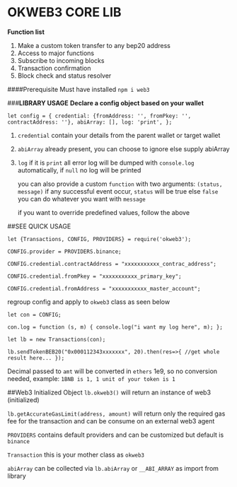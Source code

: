 # **OKWEB3 CORE LIB**
**Function list**
1. Make a custom token transfer to any bep20 address
2. Access to major functions
3. Subscribe to incoming blocks
4. Transaction confirmation
5. Block check and status resolver

####Prerequisite
Must have installed `npm i web3`

###**LIBRARY USAGE**
**Declare a config object based on your wallet**

`let config = {
     credential: {fromAddress: '', fromPkey: '', contractAddress: ''},
     abiArray: [],
     log: 'print',
 };`
 1. `credential` contain your details from the parent wallet or target wallet
 
 2. `abiArray` already present, you can choose to ignore else supply abiArray
 
 3. `log` if it is `print` all error log will be dumped with `console.log`  automatically, if `null` no log will be printed
    
     you can also provide a custom `function` with two arguments: `(status, message)`
     if any successful event occur, `status` will be true else `false`
     you can do whatever you want with `message`
     
     if you want to override predefined values, follow the above
     
  ##SEE QUICK USAGE
  
  `let {Transactions, CONFIG, PROVIDERS} = require('okweb3');`
  
  `CONFIG.provider = PROVIDERS.binance;`
  
  `CONFIG.credential.contractAddress = "xxxxxxxxxxx_contrac_address";`
  
  `CONFIG.credential.fromPkey = "xxxxxxxxxxx_primary_key";`
  
  `CONFIG.credential.fromAddress = "xxxxxxxxxxx_master_account";`
  
  regroup config and apply to `okweb3` class as seen below
  
  `let con = CONFIG;`
  
  `con.log = function (s, m) {
       console.log("i want my log here", m);
   };`
   
   `let lb = new Transactions(con);`
   
   
   `lb.sendTokenBEB20("0x000112343xxxxxxx", 20).then(res=>{
       //get whole result here...
   });`
   
   Decimal passed to `amt` will be converted in `ethers` 1e9, so no conversion needed,
   example: `1BNB is 1, 1 unit of your token is 1` 
   
   ##Web3 Initialized Object
   `lb.okweb3()` will return an instance of web3 (initialized)
   
   `lb.getAccurateGasLimit(address, amount)` will return only the required gas fee for the transaction and can be consume on an external web3 agent
   
   `PROVIDERS` contains default providers and can be customized but default is `binance`
   
   `Transaction` this is your mother class as `okweb3`
   
   `abiArray` can be collected via `lb.abiArray` or `__ABI_ARRAY` as  import from library   
   